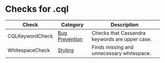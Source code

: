 # Checks for .cql

Check | Category | Description
----- | -------- | -----------
CQLKeywordCheck | [Bug Prevention](bug_prevention_checks.markdown#bug-prevention-checks) | Checks that Cassandra keywords are upper case. |
WhitespaceCheck | [Styling](styling_checks.markdown#styling-checks) | Finds missing and unnecessary whitespace. |